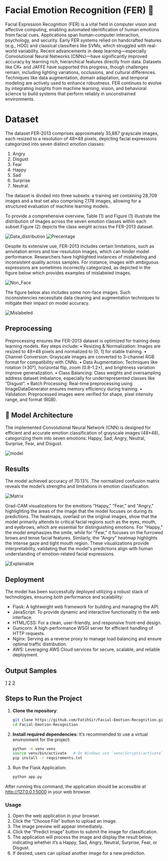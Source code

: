 # Facial Emotion Recognition (FER) 🧠 

Facial Expression Recognition (FER) is a vital field in computer vision and affective computing, enabling automated identification of human emotions from facial cues. Applications span human-computer interaction, psychology, and security.
Early FER systems relied on handcrafted features (e.g., HOG) and classical classifiers like SVMs, which struggled with real-world variability. Recent advancements in deep learning—especially Convolutional Neural Networks (CNNs)—have significantly improved accuracy by learning rich, hierarchical features directly from data.
Datasets like CK+ and JAFFE have supported this progress, though challenges remain, including lighting variations, occlusions, and cultural differences. Techniques like data augmentation, domain adaptation, and temporal modeling are actively used to enhance robustness.
FER continues to evolve by integrating insights from machine learning, vision, and behavioral science to build systems that perform reliably in unconstrained environments.

# Dataset

The dataset FER-2013 comprises approximately 35,887 grayscale images, each resized to a resolution of 48×48 pixels, depicting facial expressions categorized into seven distinct emotion classes:

1.	Angry
2.	Disgust
3.	Fear
4.	Happy
5.	Sad
6.	Surprise
7.	Neutral.


 The dataset is divided into three subsets: a training set containing 28,709 images and a test set also comprising 7,178 images, allowing for a structured evaluation of machine learning models.

To provide a comprehensive overview, Table (1) and Figure (1) illustrate the distribution of images across the seven emotion classes within each subset.Figure (2) depicts the class weight across the FER-2013 dataset.

![Data_distribution](Data_distribution.png)
![Precentage](Precentage.png)

Despite its extensive use, FER-2013 includes certain limitations, such as annotation errors and low-resolution images, which can hinder model performance. Researchers have highlighted instances of mislabeling and inconsistent quality across samples. For instance, images with ambiguous expressions are sometimes incorrectly categorized, as depicted in the figure below which provides examples of mislabeled images.

![Non_Face](Non_Face.png)

The figure below also includes some non-face images. Such inconsistencies necessitate data cleaning and augmentation techniques to mitigate their impact on model accuracy.

![Mislabeled](Mislabeled.png)

## Preprocessing

Preprocessing ensures the FER-2013 dataset is optimized for training deep learning models. Key steps include:
	•	Resizing & Normalization: Images are resized to 48×48 pixels and normalized to [0, 1] for stable training.
	•	Channel Conversion: Grayscale images are converted to 3-channel RGB format for compatibility with CNNs.
	•	Data Augmentation: Techniques like rotation (±30°), horizontal flip, zoom (0.8–1.2×), and brightness variation improve generalization.
	•	Class Balancing: Class weights and oversampling address dataset imbalance, especially for underrepresented classes like “Disgust”.
	•	Batch Processing: Real-time preprocessing using ImageDataGenerator ensures memory efficiency during training.
	•	Validation: Preprocessed images were verified for shape, pixel intensity range, and format (RGB).


## 🧠 Model Architecture

The implemented Convolutional Neural Network (CNN) is designed for efficient and accurate emotion classification of grayscale images (48×48), categorizing them into seven emotions: Happy, Sad, Angry, Neutral, Surprise, Fear, and Disgust.

![model](Model.png)

## Results

The model achieved accuracy of 70.13% .The normalized confusion matrix reveals the model’s strengths and limitations in emotion classification.

![Matrix](Matrix.png)

Grad-CAM visualizations for the emotions "Happy," "Fear," and "Angry," highlighting the areas of the image that the model focuses on during its predictions. The heatmaps, overlaid on the original images, show that the model primarily attends to critical facial regions such as the eyes, mouth, and eyebrows, which are essential for distinguishing emotions. For "Happy," the model emphasizes the smile, while for "Fear," it focuses on the furrowed brows and tense facial features. Similarly, the "Angry" heatmap highlights the intense gaze and tight mouth region. These visualizations provide interpretability, validating that the model's predictions align with human understanding of emotion-related facial expressions.

![Explainable](Explainable.png)

## Deployment 
The model has been successfully deployed utilizing a robust stack of technologies, ensuring both performance and scalability:
- Flask: A lightweight web framework for building and managing the API.
- JavaScript: To provide dynamic and interactive functionality in the web interface.
- HTML/CSS: For a clean, user-friendly, and responsive front-end design.
- Gunicorn: A high-performance WSGI server for efficient handling of HTTP requests.
- Nginx: Serving as a reverse proxy to manage load balancing and ensure optimal traffic distribution.
- AWS: Leveraging AWS Cloud services for secure, scalable, and reliable deployment.

## Output Samples

[1](Result_1.png)
[2](Result_2.png)
[3](Result_3.png)


## Steps to Run the Project

1. **Clone the repository**:

   ```bash
   git clone https://github.com/FatihSir/Facial-Emotion-Recognition.git
   cd Facial-Emotion-Recognition
    ```
2.	**Install required dependencies:**
It’s recommended to use a virtual environment for the project:
    ```bash
    python -m venv venv
    source venv/bin/activate   # On Windows use `venv\Scripts\activate`
    pip install -r requirements.txt
    ```
3.	Run the Flask Application:
    ```bash
    python app.py
    ```
After running this command, the application should be accessible at http://127.0.0.1:5000 in your web browser.

### Usage

1.	Open the web application in your browser.
2.	Click the “Choose File” button to upload an image.
3.	The image preview will appear immediately.
4.	Click the “Predict Image” button to submit the image for classification.
5.	The application will process the image and display the result below, indicating whether it’s a Happy, Sad, Angry, Neutral, Surprise, Fear, or Disgust.
6.	If desired, users can upload another image for a new prediction.

